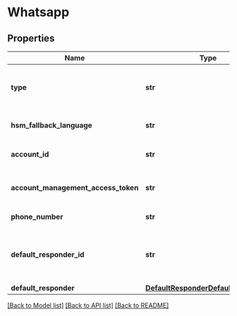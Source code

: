 # Whatsapp

## Properties
Name | Type | Description | Notes
------------ | ------------- | ------------- | -------------
**type** | **str** | To configure a WhatsApp integration, use your WhatsApp API Client connection information. Sunshine Conversations can provide WhatsApp API Client hosting for approved brands. See our [WhatsApp guide](https://docs.smooch.io/guide/whatsapp/#whatsapp-api-client) for more details on WhatsApp API Client hosting.  | [optional] [default to 'whatsapp']
**hsm_fallback_language** | **str** | Specify a fallback language to use when sending WhatsApp message template using the short hand syntax. Defaults to en_US. See WhatsApp documentation for more info. | [optional] [default to 'en_US']
**account_id** | **str** | The business ID associated with the WhatsApp account. In combination with accountManagementAccessToken, it’s used for Message Template Reconstruction. | [optional] 
**account_management_access_token** | **str** | An access token associated with the accountId used to query the WhatsApp Account Management API. In combination with accountId, it’s used for Message Template Reconstruction. | [optional] 
**phone_number** | **str** | The phone number that is associated with the deployment of this integration, if one exists. | [optional] [readonly] 
**default_responder_id** | **str** | The default responder ID for the integration. This is the ID of the responder that will be used to send messages to the user. For more information, refer to &lt;a href&#x3D;\&quot;https://docs.smooch.io/guide/switchboard/#per-channel-default-responder\&quot;&gt;Per-channel default responder&lt;/a&gt; guide.  | [optional] 
**default_responder** | [**DefaultResponderDefaultResponder**](DefaultResponderDefaultResponder.md) |  | [optional] 

[[Back to Model list]](../README.md#documentation-for-models) [[Back to API list]](../README.md#documentation-for-api-endpoints) [[Back to README]](../README.md)


